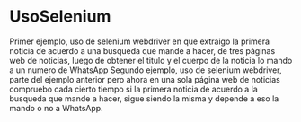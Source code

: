 # UsoSelenium
Primer ejemplo, uso de selenium webdriver en que extraigo la primera noticia de acuerdo a una busqueda que mande a hacer, de tres páginas web de noticias, luego de obtener el titulo y el cuerpo de la noticia lo mando a un numero de WhatsApp
Segundo ejemplo, uso de selenium webdriver, parte del ejemplo anterior pero ahora en una sola página web de noticias compruebo cada cierto tiempo si la primera noticia de acuerdo a la busqueda que mande a hacer, sigue siendo la misma y depende a eso la mando o no a WhatsApp.
